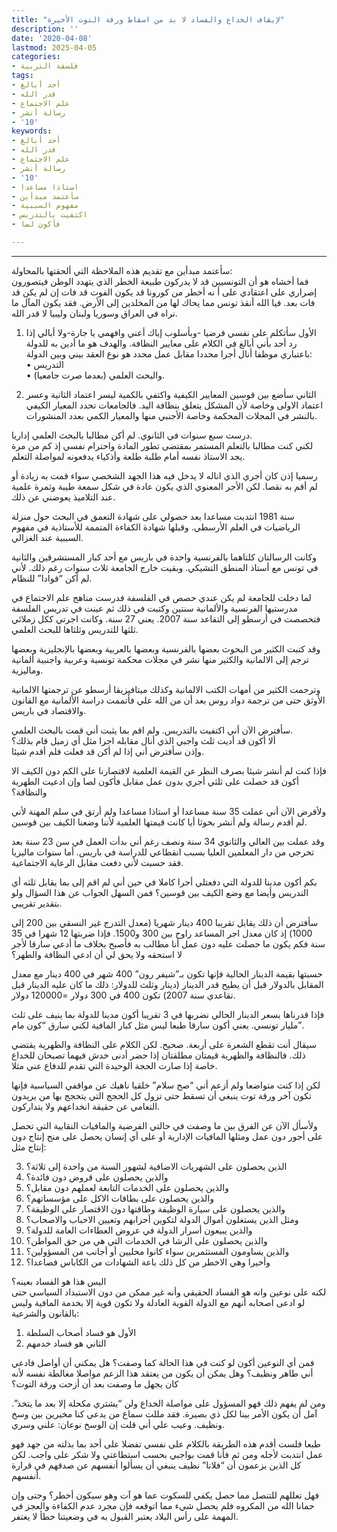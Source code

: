 ```yaml
---
title: "لإيقاف الخداع والفساد لا بد من اسقاط ورقة التوت الأخيرة"
description: ''
date: '2020-04-08'
lastmod: 2025-04-05
categories:
- فلسفة التربية
tags:
- أحد أبالغ
- قدر الله
- علم الاجتماع
- رسالة أنشر
- '10'
keywords:
- أحد أبالغ
- قدر الله
- علم الاجتماع
- رسالة أنشر
- '10'
- استاذا مساعدا
- سأعتمد مبدأين
- مفهوم السببية
- اكتفيت بالتدريس
- فأكون لصا

---
```

****

سأعتمد مبدأين مع تقديم هذه الملاحظة التي ألحقتها بالمحاولة:  
فما أخشاه هو أن التونسيين قد لا يدركون طبيعة الخطر الذي يتهدد الوطن فيتصورون إصراري على اعتقادي على أ نه أخطر من كورونا قد يكون الفوت قد فات إن لم يكن قد فات بعد. فيا الله أنقذ تونس مما يحاك لها من المخلدين إلى الأرض. فقد يكون المآل ما نراه في العراق وسوريا ولبنان وليبيا لا قدر الله.

1. الأول سأتكلم على نفسي فرضيا -وبأسلوب إياك أعني وافهمي يا جارة-ولا أبالي إذا رد أحد بأني أبالغ في الكلام على معايير النظافة. والهدف هو ما أدين به للدولة باعتباري موظفا أنال أجرا محددا مقابل عمل محدد هو نوع العقد بيني وبين الدولة:   
• التدريس   
• والبحث العلمي (بعدما صرت جامعيا).

2. الثاني سأضع بين قوسين المعايير الكيفية واكتفي بالكمية ليسر اعتماد الثانية وعسر اعتماد الاولى وخاصة لأن المشكل يتعلق بنظافة اليد. فالجامعات تحدد المعيار الكيفي بالنشر في المجلات المحكمة وخاصة الأجنبي منها والمعيار الكمي بعدد المنشورات.

درست سبع سنوات في الثانوي. لم أكن مطالبا بالبحث العلمي إداريا.   
لكني كنت مطالبا بالتعلم المستمر بمقتضى تطور المادة واحترام نفسي إذ كم من مرة يجد الاستاذ نفسه أمام طلبة طلعة وأذكياء يدفعونه لمواصلة التعلم.

رسميا إذن كان أجري الذي اناله لا يدخل فيه هذا الجهد الشخصي سواء قمت به زيادة أو لم أقم به نقصا. لكن الأجر المعنوي الذي يكون عادة في شكل سمعة طيبة وثمرة علمية عند التلاميذ يعوضني عن ذلك.

سنة 1981 انتدبت مساعدا بعد حصولي على شهادة التعمق في البحث حول منزلة الرياضيات في العلم الأرسطي. وقبلها شهادة الكفاءة المتممة للأستاذية في مفهوم السببية عند الغزالي.

وكانت الرسالتان كلتاهما بالفرنسية واحدة في باريس مع أحد كبار المستشرقين والثانية في تونس مع أستاذ المنطق التشيكي. وبقيت خارج الجامعة ثلاث سنوات رغم ذلك. لأني لم أكن “قوادا” للنظام.

لما دخلت للجامعة لم يكن عندي حصص في الفلسفة فدرست مناهج علم الاجتماع في مدرستيها الفرنسية والألمانية سنتين وكتبت في ذلك ثم عينت في تدريس الفلسفة فتخصصت في أرسطو إلى التقاعد سنة 2007. يعني 27 سنة. وكانت اجرتي ككل زملائي ثلثها للتدريس وثلثاها للبحث العلمي.

وقد كتبت الكثير من البحوث بعضها بالفرنسية وبعضها بالعربية وبعضها بالإنجليزية وبعضها ترجم إلى الالمانية والكثير منها نشر في مجلات محكمة تونسية وعربية واجنبية ألمانية وماليزية.

وترجمت الكثير من أمهات الكتب الالمانية وكذلك ميتافيزيقا أرسطو عن ترجمتها الالمانية الأوثق حتى من ترجمة دواد روس بعد أن من الله علي فأتممت دراسة الألمانية مع القانون والاقتصاد في باريس.

سأفترض الآن أني اكتفيت بالتدريس. ولم اقم بما يثبت أني قمت بالبحث العلمي.   
ألا أكون قد أديت ثلث واجبي الذي أنال مقابله اجرا مثل أي زميل قام بذلك؟   
وإذن سأفترض أني إذا لم أكن قد فعلت فلم أقدم شيئا.

فإذا كنت لم أنشر شيئا بصرف النظر عن القيمة العلمية لاقتصارنا على الكم دون الكيف الا أكون قد حصلت على ثلثي أجري بدون عمل مقابل فأكون لصا وإن ادعيت الطهرية والنظافة؟

ولأفرض الآن أني عملت 35 سنة مساعدا أو استاذا مساعدا ولم أرتق في سلم المهنة لأني لم أقدم رسالة ولم أنشر بحوثا أيا كانت قيمتها العلمية لأننا وضعنا الكيف بين قوسين.

وقد عملت بين العالي والثانوي 34 سنة ونصف رغم أني بدأت العمل في سن 23 سنة بعد تخرجي من دار المعلمين العليا بسبب انقطاعي للدراسة في باريس. أما سنوات ماليزيا فقد حسبت لأني دفعت مقابل الرعاية الاجتماعية.

بكم أكون مدينا للدولة التي دفعتلي أجرا كاملا في حين أني لم اقم إلى بما يقابل ثلثه أي التدريس وأيضا مع وضع الكيف بين قوسين؟ فمن السهل الجواب عن هذا السؤال ولو بتقدير تقريبي.

سأفترض أن ذلك يقابل تقريبا 400 دينار شهريا (معدل التدرج غير النسقي بين 200 إلى 1000) إذ كان معدل اجر المساعد راوح بين 300 و1500. فإذا ضربتها 12 شهرا في 35 سنة فكم يكون ما حصلت عليه دون عمل أنا مطالب به فأصبح بخلاف ما أدعي سارقا لأجر لا استحقه ولا يحق لي أن ادعي النظافة والطهر؟

حسبتها بقيمة الدينار الحالية فإنها تكون بـ”شيفر رون” 400 شهر في 400 دينار مع معدل المقابل بالدولار قبل أن يطيح قدر الدينار (دينار وثلث للدولار: ذلك ما كان عليه الدينار قبل تقاعدي سنة 2007) تكون 400 في 300 دولار =120000 دولار.

فإذا قدرناها بسعر الدينار الحالي نضربها في 3 تقريبا أكون مدينا للدولة بما ينيف على ثلث مليار تونسي. يعني أكون سارقا طبعا ليس مثل كبار المافية لكني سارق “كون مام”.

سيقال أنت تقطع الشعرة على أربعة. صحيح. لكن الكلام على النظافة والطهرية يقتضي ذلك. فالنظافة والظهرية قيمتان مطلقتان إذا حضر أدنى خدش فيهما تصبحان للخداع خاصة إذا صارت الحجة الوحيدة التي تقدم للدفاع عني مثلا.

لكن إذا كنت متواضعا ولم أزعم أني “صح سلام” خلقيا ناهيك عن مواقفي السياسية فإنها تكون آخر ورقة توت ينبغي أن تسقط حتى تزول كل الحجج التي يتحجج بها من يريدون التعامي عن حقيقة انخداعهم ولا يتداركون.

ولأسأل الآن عن الفرق بين ما وصفت في حالتي الفرضية والمافيات النقابية التي تحصل على أجور دون عمل ومثلها المافيات الإدارية أو على أي إنسان يحصل على منح إنتاج دون إنتاج مثل:

3. الذين يحصلون على الشهريات الاضافية لشهور السنة من واحدة إلى ثلاثة؟  
4. والذين يحصلون على قروض دون فائدة؟  
5. والذين يحصلون على الخدمات التابعة لعملهم دون مقابل؟  
6. والذين يحصلون على بطاقات الاكل على مؤسساتهم؟  
7. والذين يحصلون على سيارة الوظيفة وطاقتها دون الاقتصار على الوظيفة؟  
8. ومثل الذين يستغلون أموال الدولة لتكوين أحزابهم وتعيين الاحباب والاصحاب؟  
9. والذين يبيعون أسرار الدولة في عروض العطاءات العامة للدولة؟  
10. والذين يحصلون على الرشا في الخدمات التي هي من حق المواطن؟  
11. والذين يساومون المستثمرين سواء كانوا محليين أو أجانب من المسؤولين؟  
12. وأخيرا وهي الاخطر من كل ذلك باعة الشهادات من الكاباس فصاعدا؟

اليس هذا هو الفساد بعينه؟   
لكنه على نوعين وانه هو الفساد الحقيقي وأنه غير ممكن من دون الاستبداد السياسي حتى لو ادعى اصحابه أنهم مع الدولة القوية العادلة ولا تكون قوية إلا بخدمة المافية وليس بالقانون والشرعية:

1. الأول هو فساد أصحاب السلطة  
2. الثاني هو فساد خدمهم

فمن أي النوعين أكون لو كنت في هذا الحالة كما وصفت؟ هل يمكني أن أواصل فادعي أني طاهر ونظيف؟ وهل يمكن أن يكون من يعتقد هذا الزعم مواصلا مغالطة نفسه لأنه كان يجهل ما وصفت بعد أن أزحت ورقة التوت؟

ومن لم يفهم ذلك فهو المسؤول على مواصلة الخداع ولن “يشتري مكحلة إلا بعد ما يتخذ”. آمل أن يكون الأمر بينا لكل ذي بصيرة. فقد مللت سماع من يدعي كنا مخيرين بين وسخ ونظيف. وعيب علي أني قلت إن الوسخ نوعان: علني وسري.

طبعا فلست أقدم هذه الطريقة بالكلام على نفسي تفضلا على أحد بما بذلته من جهد فهو عمل انتدبت لأجله ومن ثم فأنا قمت بواجبي بحسب استطاعتي ولا شكر على واجب. لكن كل الذين يزعمون أن “فلانا” نظيف ينبغي أن يسألوا أنفسهم عن صدقهم في قرارة أنفسهم.

فهل تعللهم للتنصل مما حصل يكفي للسكوت عما هو آت وهو سيكون أخطر؟ وحتى وإن حمانا الله من المكروه فلم يحصل شيء مما اتوقعه فإن مجرد عدم الكفاءة والعجز في المهمة على رأس البلاد يعتبر القبول به في وضعيتنا خطأ لا يغتفر.

###
